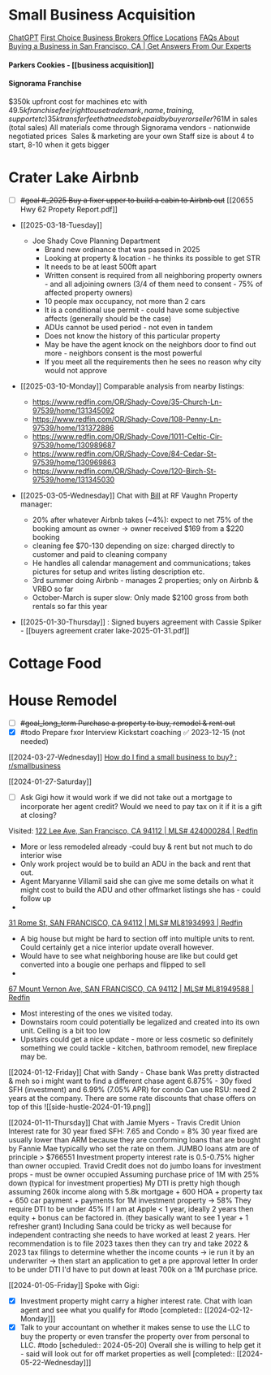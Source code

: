 
# Small Business Acquisition
[ChatGPT](https://chatgpt.com/c/67ec0cc5-98dc-8000-9ed3-462c95edf40e)
[First Choice Business Brokers Office Locations](https://fcbb.com/business-broker-office-locations)
[FAQs About Buying a Business in San Francisco, CA \| Get Answers From Our Experts](https://www.sunbeltnetwork.com/san-francisco-ca/buy-a-business/faq/)

#### Parkers Cookies - [[business acquisition]]

#### Signorama Franchise
$350k upfront cost for machines etc with $49.5k franchise fee (right to use trademark, name, training, support etc)
35k transfer fee that needs to be paid by buyer or seller?
6% royalties and then 4% after >$1M in sales (total sales)
All materials come through Signorama vendors - nationwide negotiated prices 
Sales & marketing are your own
Staff size is about 4 to start, 8-10 when it gets bigger
# Crater Lake Airbnb
- [ ] ~~#goal #_2025 Buy a fixer upper to build a cabin to Airbnb out~~
[[20655 Hwy 62 Propety Report.pdf]]
- [[2025-03-18-Tuesday]]
	- Joe Shady Cove Planning Department
		- Brand new ordinance that was passed in 2025
		- Looking at property & location - he thinks its possible to get STR
		- It needs to be at least 500ft apart
		- Written consent is required from all neighboring property owners - and all adjoining owners (3/4 of them need to consent - 75% of affected property owners)
		- 10 people max occupancy, not more than 2 cars
		- It is a conditional use permit - could have some subjective affects (generally should be the case)
		- ADUs cannot be used period - not even in tandem
		- Does not know the history of this particular property
		- May be have the agent knock on the neighbors door to find out more - neighbors consent is the most powerful
		- If you meet all the requirements then he sees no reason why city would not approve
- [[2025-03-10-Monday]] Comparable analysis from nearby listings:
	- https://www.redfin.com/OR/Shady-Cove/35-Church-Ln-97539/home/131345092
	- https://www.redfin.com/OR/Shady-Cove/108-Penny-Ln-97539/home/131372886
	- https://www.redfin.com/OR/Shady-Cove/1011-Celtic-Cir-97539/home/130989687
	- https://www.redfin.com/OR/Shady-Cove/84-Cedar-St-97539/home/130969863
	- https://www.redfin.com/OR/Shady-Cove/120-Birch-St-97539/home/131345030

- [[2025-03-05-Wednesday]] Chat with [Bill](https://www.airbnb.com/users/show/401283064) at RF Vaughn Property manager: 
	- 20% after whatever Airbnb takes (~4%): expect to net 75% of the booking amount as owner -> owner received $169 from a $220 booking
	- cleaning fee $70-130 depending on size: charged directly to customer and paid to cleaning company
	- He handles all calendar management and communications; takes pictures for setup and writes listing description etc.
	- 3rd summer doing Airbnb - manages 2 properties; only on Airbnb & VRBO so far
	- October-March is super slow: Only made $2100 gross from both rentals so far this year

- [[2025-01-30-Thursday]] : Signed buyers agreement with Cassie Spiker - [[buyers agreement crater lake-2025-01-31.pdf]]
# Cottage Food 
# House Remodel
- [ ] ~~#goal_long_term  Purchase a property to buy, remodel & rent out~~
- [x] #todo Prepare fxor Interview Kickstart coaching ✅ 2023-12-15 (not needed)

[[2024-03-27-Wednesday]]
[How do I find a small business to buy? : r/smallbusiness](https://www.reddit.com/r/smallbusiness/comments/v0oynm/comment/iai1g33/?context=3)

[[2024-01-27-Saturday]]

- [ ] Ask Gigi how it would work if we did not take out a mortgage to incorporate her agent credit? Would we need to pay tax on it if it is a gift at closing?


Visited:
[122 Lee Ave, San Francisco, CA 94112 | MLS# 424000284 | Redfin](https://www.redfin.com/CA/San-Francisco/122-Lee-Ave-94112/home/1449062)
- More or less remodeled already -could buy & rent but not much to do interior wise
- Only work project would be to build an ADU in the back and rent that out. 
- Agent Maryanne Villamil said she can give me some details on what it might cost to build the ADU and other offmarket listings she has - could follow up
- 
[31 Rome St, SAN FRANCISCO, CA 94112 | MLS# ML81934993 | Redfin](https://www.redfin.com/CA/San-Francisco/31-Rome-St-94112/home/1037705)
- A big house but might be hard to section off into multiple units to rent. Could certainly get a nice interior update overall however.
- Would have to see what neighboring house are like but could get converted into a bougie one perhaps and flipped to sell
- 

[67 Mount Vernon Ave, SAN FRANCISCO, CA 94112 | MLS# ML81949588 | Redfin](https://www.redfin.com/CA/San-Francisco/67-Mount-Vernon-Ave-94112/home/825252)
- Most interesting of the ones we visited today. 
- Downstairs room could potentially be legalized and created into its own unit. Ceiling is a bit too low
- Upstairs could get a nice update - more or less cosmetic so definitely something we could tackle - kitchen, bathroom remodel, new fireplace may be. 



[[2024-01-12-Friday]]
Chat with Sandy - Chase bank
Was pretty distracted & meh so i might want to find a different chase agent
6.875% - 30y fixed SFH (investment) and 6.99% (7.05% APR) for condo
Can use RSU: need 2 years at the company.
There are some rate discounts that chase offers on top of this
![[side-hustle-2024-01-19.png]]

[[2024-01-11-Thursday]]
Chat with Jamie Myers - Travis Credit Union
Interest rate for 30 year fixed SFH: 7.65 and Condo = 8%
30 year fixed are usually lower than ARM because they are conforming loans that are bought by Fannie Mae typically who set the rate on them.
JUMBO loans atm are of principle > $766551
Investment property interest rate is 0.5-0.75% higher than owner occupied. Travid Credit does not do jumbo loans for investment props - must be owner occupied
Assuming purchase price of 1M with 25% down (typical for investment properties)
My DTI is pretty high though assuming 260k income along with 5.8k mortgage + 600 HOA + property tax + 650 car payment + payments for 1M investment property -> 58%
They require DTI to be under 45%
If I am at Apple < 1 year, ideally 2 years then equity + bonus can be factored in. (they basically want to see 1 year + 1 refresher grant)
Including Sana could be tricky as well because for independent contracting she needs to have worked at least 2 years.
Her recommendation is to file 2023 taxes then they can try and take 2022 & 2023 tax filings to determine whether the income counts -> ie run it by an underwriter -> then start an application to get a pre approval letter
In order to be under DTI I'd have to put down at least 700k on a 1M purchase price.

[[2024-01-05-Friday]]
Spoke with Gigi:
- [x] Investment property might carry a higher interest rate. Chat with loan agent and see what you qualify for #todo [completed:: [[2024-02-12-Monday]]]
- [x] Talk to your accountant on whether it makes sense to use the LLC to buy the property or even transfer the property over from personal to LLC. #todo  [scheduled:: 2024-05-20]
	Overall she is willing to help get it - said will look out for off market properties as well [completed:: [[2024-05-22-Wednesday]]]